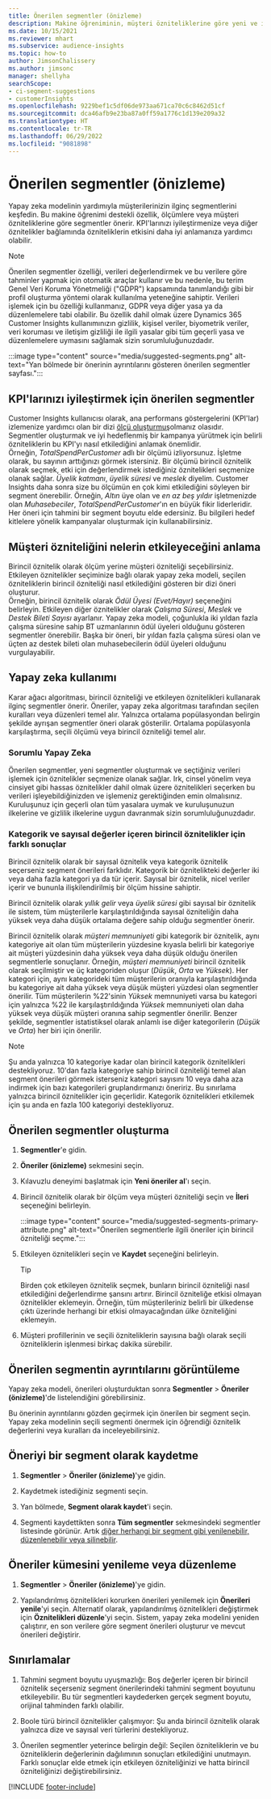```yaml
---
title: Önerilen segmentler (önizleme)
description: Makine öğreniminin, müşteri özniteliklerine göre yeni ve ilginç segmentler bulmanıza yardımcı olmasını sağlayın.
ms.date: 10/15/2021
ms.reviewer: mhart
ms.subservice: audience-insights
ms.topic: how-to
author: JimsonChalissery
ms.author: jimsonc
manager: shellyha
searchScope:
- ci-segment-suggestions
- customerInsights
ms.openlocfilehash: 9229bef1c5df06de973aa671ca70c6c8462d51cf
ms.sourcegitcommit: dca46afb9e23ba87a0ff59a1776c1d139e209a32
ms.translationtype: HT
ms.contentlocale: tr-TR
ms.lasthandoff: 06/29/2022
ms.locfileid: "9081898"
---
```

# <a name="suggested-segments-preview"></a>Önerilen segmentler (önizleme)

Yapay zeka modelinin yardımıyla müşterilerinizin ilginç segmentlerini keşfedin. Bu makine öğrenimi destekli özellik, ölçümlere veya müşteri özniteliklerine göre segmentler önerir. KPI'larınızı iyileştirmenize veya diğer öznitelikler bağlamında özniteliklerin etkisini daha iyi anlamanıza yardımcı olabilir. 

> [!NOTE]
> Önerilen segmentler özelliği, verileri değerlendirmek ve bu verilere göre tahminler yapmak için otomatik araçlar kullanır ve bu nedenle, bu terim Genel Veri Koruma Yönetmeliği ("GDPR") kapsamında tanımlandığı gibi bir profil oluşturma yöntemi olarak kullanılma yeteneğine sahiptir. Verileri işlemek için bu özelliği kullanmanız, GDPR veya diğer yasa ya da düzenlemelere tabi olabilir. Bu özellik dahil olmak üzere Dynamics 365 Customer Insights kullanımınızın gizlilik, kişisel veriler, biyometrik veriler, veri koruması ve iletişim gizliliği ile ilgili yasalar gibi tüm geçerli yasa ve düzenlemelere uymasını sağlamak sizin sorumluluğunuzdadır.

:::image type="content" source="media/suggested-segments.png" alt-text="Yan bölmede bir önerinin ayrıntılarını gösteren önerilen segmentler sayfası.":::

## <a name="suggested-segments-to-improve-your-kpis"></a>KPI'larınızı iyileştirmek için önerilen segmentler

Customer Insights kullanıcısı olarak, ana performans göstergelerini (KPI'lar) izlemenize yardımcı olan bir dizi [ölçü oluşturmuş](measures.md)olmanız olasıdır. Segmentler oluşturmak ve iyi hedeflenmiş bir kampanya yürütmek için belirli özniteliklerin bu KPI'yı nasıl etkilediğini anlamak önemlidir.   
Örneğin, *TotalSpendPerCustomer* adlı bir ölçümü izliyorsunuz. İşletme olarak, bu sayının arttığınızı görmek istersiniz. Bir ölçümü birincil öznitelik olarak seçmek, etki için değerlendirmek istediğiniz öznitelikleri seçmenize olanak sağlar. *Üyelik katmanı*, *üyelik süresi* ve *meslek* diyelim. Customer Insights daha sonra size bu ölçümün en çok kimi etkilediğini söyleyen bir segment önerebilir. Örneğin, *Altın* üye olan ve *en az beş yıldır* işletmenizde olan *Muhasebeciler*, *TotalSpendPerCustomer*'ın en büyük fikir liderleridir. Her öneri için tahmini bir segment boyutu elde edersiniz. Bu bilgileri hedef kitlelere yönelik kampanyalar oluşturmak için kullanabilirsiniz.

## <a name="understand-what-influences-a-customer-attribute"></a>Müşteri özniteliğini nelerin etkileyeceğini anlama

Birincil öznitelik olarak ölçüm yerine müşteri özniteliği seçebilirsiniz. Etkileyen öznitelikler seçiminize bağlı olarak yapay zeka modeli, seçilen özniteliklerin birincil özniteliği nasıl etkilediğini gösteren bir dizi öneri oluşturur.   
Örneğin, birincil öznitelik olarak *Ödül Üyesi (Evet/Hayır)* seçeneğini belirleyin. Etkileyen diğer öznitelikler olarak *Çalışma Süresi*, *Meslek* ve *Destek Bileti Sayısı* ayarlanır. Yapay zeka modeli, çoğunlukla iki yıldan fazla çalışma süresine sahip BT uzmanlarının ödül üyeleri olduğunu gösteren segmentler önerebilir. Başka bir öneri, bir yıldan fazla çalışma süresi olan ve üçten az destek bileti olan muhasebecilerin ödül üyeleri olduğunu vurgulayabilir. 

## <a name="artificial-intelligence-usage"></a>Yapay zeka kullanımı

Karar ağacı algoritması, birincil özniteliği ve etkileyen öznitelikleri kullanarak ilginç segmentler önerir. Öneriler, yapay zeka algoritması tarafından seçilen kuralları veya düzenleri temel alır. Yalnızca ortalama popülasyondan belirgin şekilde ayrışan segmentler öneri olarak gösterilir. Ortalama popülasyonla karşılaştırma, seçili ölçümü veya birincil özniteliği temel alır.

### <a name="responsible-ai"></a>Sorumlu Yapay Zeka

Önerilen segmentler, yeni segmentler oluşturmak ve seçtiğiniz verileri işlemek için öznitelikler seçmenize olanak sağlar. Irk, cinsel yönelim veya cinsiyet gibi hassas öznitelikler dahil olmak üzere öznitelikleri seçerken bu verileri işleyebildiğinizden ve işlemeniz gerektiğinden emin olmalısınız. Kuruluşunuz için geçerli olan tüm yasalara uymak ve kuruluşunuzun ilkelerine ve gizlilik ilkelerine uygun davranmak sizin sorumluluğunuzdadır.

### <a name="different-results-for-primary-attributes-with-categorical-and-numeric-values"></a>Kategorik ve sayısal değerler içeren birincil öznitelikler için farklı sonuçlar

Birincil öznitelik olarak bir sayısal öznitelik veya kategorik öznitelik seçerseniz segment önerileri farklıdır. Kategorik bir öznitelikteki değerler iki veya daha fazla kategori ya da tür içerir. Sayısal bir öznitelik, nicel veriler içerir ve bununla ilişkilendirilmiş bir ölçüm hissine sahiptir.

Birincil öznitelik olarak *yıllık gelir* veya *üyelik süresi* gibi sayısal bir öznitelik ile sistem, tüm müşterilerle karşılaştırıldığında sayısal özniteliğin daha yüksek veya daha düşük ortalama değere sahip olduğu segmentler önerir.

Birincil öznitelik olarak *müşteri memnuniyeti* gibi kategorik bir öznitelik, aynı kategoriye ait olan tüm müşterilerin yüzdesine kıyasla belirli bir kategoriye ait müşteri yüzdesinin daha yüksek veya daha düşük olduğu önerilen segmentlerle sonuçlanır. Örneğin, *müşteri memnuniyeti* birincil öznitelik olarak seçilmiştir ve üç kategoriden oluşur (*Düşük*, *Orta* ve *Yüksek*). Her kategori için, aynı kategorideki tüm müşterilerin oranıyla karşılaştırıldığında bu kategoriye ait daha yüksek veya düşük müşteri yüzdesi olan segmentler önerilir. Tüm müşterilerin %22'sinin *Yüksek* memnuniyeti varsa bu kategori için yalnızca %22 ile karşılaştırıldığında *Yüksek* memnuniyeti olan daha yüksek veya düşük müşteri oranına sahip segmentler önerilir. Benzer şekilde, segmentler istatistiksel olarak anlamlı ise diğer kategorilerin (*Düşük* ve *Orta*) her biri için önerilir.

> [!NOTE]
> Şu anda yalnızca 10 kategoriye kadar olan birincil kategorik öznitelikleri destekliyoruz. 10'dan fazla kategoriye sahip birincil özniteliği temel alan segment önerileri görmek isterseniz kategori sayısını 10 veya daha aza indirmek için bazı kategorileri gruplandırmanızı öneririz. Bu sınırlama yalnızca birincil öznitelikler için geçerlidir. Kategorik öznitelikleri etkilemek için şu anda en fazla 100 kategoriyi destekliyoruz.

## <a name="generate-suggested-segments"></a>Önerilen segmentler oluşturma

1. **Segmentler**'e gidin.

1. **Öneriler (önizleme)** sekmesini seçin.

1. Kılavuzlu deneyimi başlatmak için **Yeni öneriler al**'ı seçin.

1. Birincil öznitelik olarak bir ölçüm veya müşteri özniteliği seçin ve **İleri** seçeneğini belirleyin.

   :::image type="content" source="media/suggested-segments-primary-attribute.png" alt-text="Önerilen segmentlerle ilgili öneriler için birincil özniteliği seçme.":::

1. Etkileyen öznitelikleri seçin ve **Kaydet** seçeneğini belirleyin.
   
   > [!TIP]
   > Birden çok etkileyen öznitelik seçmek, bunların birincil özniteliği nasıl etkilediğini değerlendirme şansını artırır. Birincil özniteliğe etkisi olmayan öznitelikler eklemeyin. Örneğin, tüm müşterileriniz belirli bir ülkedense çıktı üzerinde herhangi bir etkisi olmayacağından *ülke* özniteliğini eklemeyin.

1. Müşteri profillerinin ve seçili özniteliklerin sayısına bağlı olarak seçili özniteliklerin işlenmesi birkaç dakika sürebilir. 

## <a name="view-details-of-a-suggested-segment"></a>Önerilen segmentin ayrıntılarını görüntüleme

Yapay zeka modeli, önerileri oluşturduktan sonra **Segmentler** > **Öneriler (önizleme)**'de listelendiğini görebilirsiniz.
 
Bu önerinin ayrıntılarını gözden geçirmek için önerilen bir segment seçin. Yapay zeka modelinin seçili segmenti önermek için öğrendiği öznitelik değerlerini veya kuralları da inceleyebilirsiniz.

## <a name="save-a-suggestion-as-a-segment"></a>Öneriyi bir segment olarak kaydetme

1. **Segmentler** > **Öneriler (önizleme)**'ye gidin.

1. Kaydetmek istediğiniz segmenti seçin. 

1. Yan bölmede, **Segment olarak kaydet**'i seçin. 

1. Segmenti kaydettikten sonra **Tüm segmentler** sekmesindeki segmentler listesinde görünür. Artık [diğer herhangi bir segment gibi yenilenebilir, düzenlenebilir veya silinebilir](segments.md).

## <a name="refresh-or-edit-a-set-of-suggestions"></a>Öneriler kümesini yenileme veya düzenleme

1. **Segmentler** > **Öneriler (önizleme)**'ye gidin.

1. Yapılandırılmış öznitelikleri korurken önerileri yenilemek için **Önerileri yenile**'yi seçin. Alternatif olarak, yapılandırılmış öznitelikleri değiştirmek için **Öznitelikleri düzenle**'yi seçin. Sistem, yapay zeka modelini yeniden çalıştırır, en son verilere göre segment önerileri oluşturur ve mevcut önerileri değiştirir.

## <a name="limitations"></a>Sınırlamalar

1. Tahmini segment boyutu uyuşmazlığı: Boş değerler içeren bir birincil öznitelik seçerseniz segment önerilerindeki tahmini segment boyutunu etkileyebilir. Bu tür segmentleri kaydederken gerçek segment boyutu, orijinal tahminden farklı olabilir.
 
2. Boole türü birincil öznitelikler çalışmıyor: Şu anda birincil öznitelik olarak yalnızca dize ve sayısal veri türlerini destekliyoruz.

3. Önerilen segmentler yeterince belirgin değil: Seçilen özniteliklerin ve bu özniteliklerin değerlerinin dağılımının sonuçları etkilediğini unutmayın. Farklı sonuçlar elde etmek için etkileyen özniteliğinizi ve hatta birincil özniteliğinizi değiştirebilirsiniz.



[!INCLUDE [footer-include](includes/footer-banner.md)]